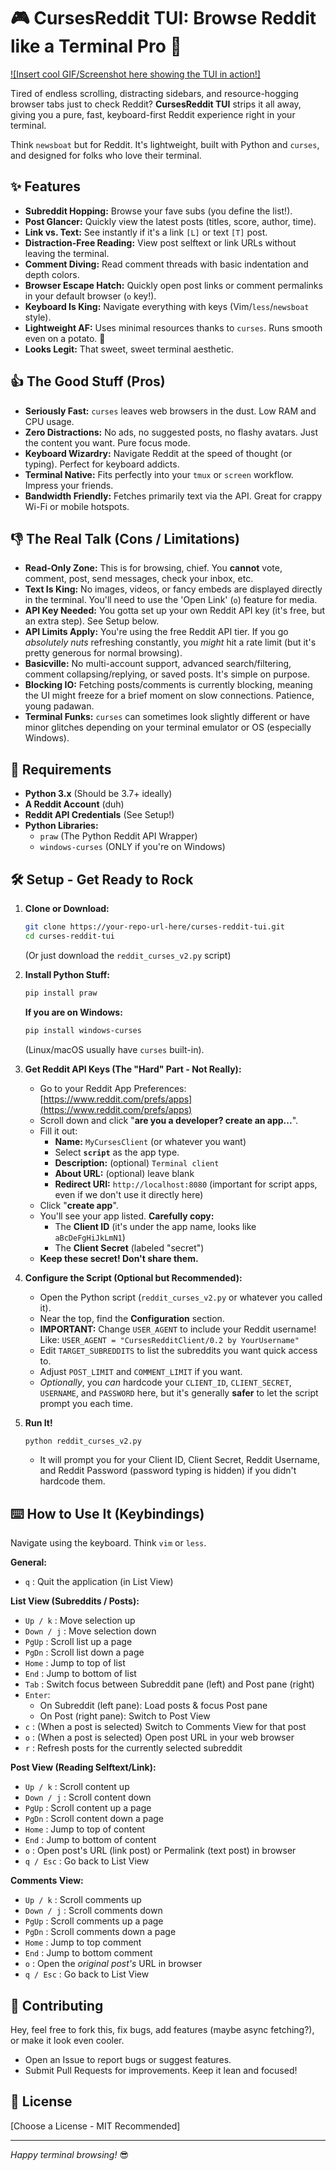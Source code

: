 # 🎮 CursesReddit TUI: Browse Reddit like a Terminal Pro 🚀

[![Insert cool GIF/Screenshot here showing the TUI in action!]](link-to-gif-if-you-make-one)

Tired of endless scrolling, distracting sidebars, and resource-hogging browser tabs just to check Reddit? **CursesReddit TUI** strips it all away, giving you a pure, fast, keyboard-first Reddit experience right in your terminal.

Think `newsboat` but for Reddit. It's lightweight, built with Python and `curses`, and designed for folks who love their terminal.

## ✨ Features

*   **Subreddit Hopping:** Browse your fave subs (you define the list!).
*   **Post Glancer:** Quickly view the latest posts (titles, score, author, time).
*   **Link vs. Text:** See instantly if it's a link `[L]` or text `[T]` post.
*   **Distraction-Free Reading:** View post selftext or link URLs without leaving the terminal.
*   **Comment Diving:** Read comment threads with basic indentation and depth colors.
*   **Browser Escape Hatch:** Quickly open post links or comment permalinks in your default browser (`o` key!).
*   **Keyboard Is King:** Navigate everything with keys (Vim/`less`/`newsboat` style).
*   **Lightweight AF:** Uses minimal resources thanks to `curses`. Runs smooth even on a potato. 🥔
*   **Looks Legit:** That sweet, sweet terminal aesthetic.

## 👍 The Good Stuff (Pros)

*   **Seriously Fast:** `curses` leaves web browsers in the dust. Low RAM and CPU usage.
*   **Zero Distractions:** No ads, no suggested posts, no flashy avatars. Just the content you want. Pure focus mode.
*   **Keyboard Wizardry:** Navigate Reddit at the speed of thought (or typing). Perfect for keyboard addicts.
*   **Terminal Native:** Fits perfectly into your `tmux` or `screen` workflow. Impress your friends.
*   **Bandwidth Friendly:** Fetches primarily text via the API. Great for crappy Wi-Fi or mobile hotspots.

## 👎 The Real Talk (Cons / Limitations)

*   **Read-Only Zone:** This is for browsing, chief. You **cannot** vote, comment, post, send messages, check your inbox, etc.
*   **Text Is King:** No images, videos, or fancy embeds are displayed directly in the terminal. You'll need to use the 'Open Link' (`o`) feature for media.
*   **API Key Needed:** You gotta set up your own Reddit API key (it's free, but an extra step). See Setup below.
*   **API Limits Apply:** You're using the free Reddit API tier. If you go *absolutely nuts* refreshing constantly, you *might* hit a rate limit (but it's pretty generous for normal browsing).
*   **Basicville:** No multi-account support, advanced search/filtering, comment collapsing/replying, or saved posts. It's simple on purpose.
*   **Blocking IO:** Fetching posts/comments is currently blocking, meaning the UI might freeze for a brief moment on slow connections. Patience, young padawan.
*   **Terminal Funks:** `curses` can sometimes look slightly different or have minor glitches depending on your terminal emulator or OS (especially Windows).

## 🔧 Requirements

*   **Python 3.x** (Should be 3.7+ ideally)
*   **A Reddit Account** (duh)
*   **Reddit API Credentials** (See Setup!)
*   **Python Libraries:**
    *   `praw` (The Python Reddit API Wrapper)
    *   `windows-curses` (ONLY if you're on Windows)

## 🛠️ Setup - Get Ready to Rock

1.  **Clone or Download:**
    ```bash
    git clone https://your-repo-url-here/curses-reddit-tui.git
    cd curses-reddit-tui
    ```
    (Or just download the `reddit_curses_v2.py` script)

2.  **Install Python Stuff:**
    ```bash
    pip install praw
    ```
    **If you are on Windows:**
    ```bash
    pip install windows-curses
    ```
    (Linux/macOS usually have `curses` built-in).

3.  **Get Reddit API Keys (The "Hard" Part - Not Really):**
    *   Go to your Reddit App Preferences: [https://www.reddit.com/prefs/apps](https://www.reddit.com/prefs/apps)
    *   Scroll down and click "**are you a developer? create an app...**".
    *   Fill it out:
        *   **Name:** `MyCursesClient` (or whatever you want)
        *   Select **`script`** as the app type.
        *   **Description:** (optional) `Terminal client`
        *   **About URL:** (optional) leave blank
        *   **Redirect URI:** `http://localhost:8080` (important for script apps, even if we don't use it directly here)
    *   Click "**create app**".
    *   You'll see your app listed. **Carefully copy:**
        *   The **Client ID** (it's under the app name, looks like `aBcDeFgHiJkLmN1`)
        *   The **Client Secret** (labeled "secret")
    *   **Keep these secret! Don't share them.**

4.  **Configure the Script (Optional but Recommended):**
    *   Open the Python script (`reddit_curses_v2.py` or whatever you called it).
    *   Near the top, find the **Configuration** section.
    *   **IMPORTANT:** Change `USER_AGENT` to include your Reddit username! Like: `USER_AGENT = "CursesRedditClient/0.2 by YourUsername"`
    *   Edit `TARGET_SUBREDDITS` to list the subreddits you want quick access to.
    *   Adjust `POST_LIMIT` and `COMMENT_LIMIT` if you want.
    *   *Optionally*, you *can* hardcode your `CLIENT_ID`, `CLIENT_SECRET`, `USERNAME`, and `PASSWORD` here, but it's generally **safer** to let the script prompt you each time.

5.  **Run It!**
    ```bash
    python reddit_curses_v2.py
    ```
    *   It will prompt you for your Client ID, Client Secret, Reddit Username, and Reddit Password (password typing is hidden) if you didn't hardcode them.

## ⌨️ How to Use It (Keybindings)

Navigate using the keyboard. Think `vim` or `less`.

**General:**
*   `q` : Quit the application (in List View)

**List View (Subreddits / Posts):**
*   `Up / k` : Move selection up
*   `Down / j` : Move selection down
*   `PgUp` : Scroll list up a page
*   `PgDn` : Scroll list down a page
*   `Home` : Jump to top of list
*   `End` : Jump to bottom of list
*   `Tab` : Switch focus between Subreddit pane (left) and Post pane (right)
*   `Enter`:
    *   On Subreddit (left pane): Load posts & focus Post pane
    *   On Post (right pane): Switch to Post View
*   `c` : (When a post is selected) Switch to Comments View for that post
*   `o` : (When a post is selected) Open post URL in your web browser
*   `r` : Refresh posts for the currently selected subreddit

**Post View (Reading Selftext/Link):**
*   `Up / k` : Scroll content up
*   `Down / j` : Scroll content down
*   `PgUp` : Scroll content up a page
*   `PgDn` : Scroll content down a page
*   `Home` : Jump to top of content
*   `End` : Jump to bottom of content
*   `o` : Open post's URL (link post) or Permalink (text post) in browser
*   `q / Esc` : Go back to List View

**Comments View:**
*   `Up / k` : Scroll comments up
*   `Down / j` : Scroll comments down
*   `PgUp` : Scroll comments up a page
*   `PgDn` : Scroll comments down a page
*   `Home` : Jump to top comment
*   `End` : Jump to bottom comment
*   `o` : Open the *original post's* URL in browser
*   `q / Esc` : Go back to List View

## 🤝 Contributing

Hey, feel free to fork this, fix bugs, add features (maybe async fetching?), or make it look even cooler.

*   Open an Issue to report bugs or suggest features.
*   Submit Pull Requests for improvements. Keep it lean and focused!

## 📜 License

[Choose a License - MIT Recommended]

---

*Happy terminal browsing!* 😎
